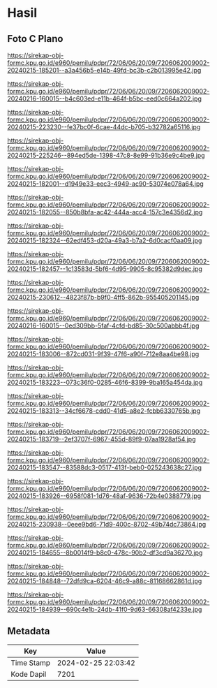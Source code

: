 # Hasil

## Foto C Plano

https://sirekap-obj-formc.kpu.go.id/e960/pemilu/pdpr/72/06/06/20/09/7206062009002-20240215-185201--a3a456b5-e14b-49fd-bc3b-c2b013995e42.jpg

https://sirekap-obj-formc.kpu.go.id/e960/pemilu/pdpr/72/06/06/20/09/7206062009002-20240216-160015--b4c603ed-e11b-464f-b5bc-eed0c664a202.jpg

https://sirekap-obj-formc.kpu.go.id/e960/pemilu/pdpr/72/06/06/20/09/7206062009002-20240215-223230--fe37bc0f-6cae-44dc-b705-b32782a65116.jpg

https://sirekap-obj-formc.kpu.go.id/e960/pemilu/pdpr/72/06/06/20/09/7206062009002-20240215-225246--894ed5de-1398-47c8-8e99-91b36e9c4be9.jpg

https://sirekap-obj-formc.kpu.go.id/e960/pemilu/pdpr/72/06/06/20/09/7206062009002-20240215-182001--d1949e33-eec3-4949-ac90-53074e078a64.jpg

https://sirekap-obj-formc.kpu.go.id/e960/pemilu/pdpr/72/06/06/20/09/7206062009002-20240215-182055--850b8bfa-ac42-444a-acc4-157c3e4356d2.jpg

https://sirekap-obj-formc.kpu.go.id/e960/pemilu/pdpr/72/06/06/20/09/7206062009002-20240215-182324--62edf453-d20a-49a3-b7a2-6d0cacf0aa09.jpg

https://sirekap-obj-formc.kpu.go.id/e960/pemilu/pdpr/72/06/06/20/09/7206062009002-20240215-182457--1c13583d-5bf6-4d95-9905-8c95382d9dec.jpg

https://sirekap-obj-formc.kpu.go.id/e960/pemilu/pdpr/72/06/06/20/09/7206062009002-20240215-230612--4823f87b-b9f0-4ff5-862b-955405201145.jpg

https://sirekap-obj-formc.kpu.go.id/e960/pemilu/pdpr/72/06/06/20/09/7206062009002-20240216-160015--0ed309bb-5faf-4cfd-bd85-30c500abbb4f.jpg

https://sirekap-obj-formc.kpu.go.id/e960/pemilu/pdpr/72/06/06/20/09/7206062009002-20240215-183006--872cd031-9f39-47f6-a90f-712e8aa4be98.jpg

https://sirekap-obj-formc.kpu.go.id/e960/pemilu/pdpr/72/06/06/20/09/7206062009002-20240215-183223--073c36f0-0285-46f6-8399-9ba165a454da.jpg

https://sirekap-obj-formc.kpu.go.id/e960/pemilu/pdpr/72/06/06/20/09/7206062009002-20240215-183313--34cf6678-cdd0-41d5-a8e2-fcbb6330765b.jpg

https://sirekap-obj-formc.kpu.go.id/e960/pemilu/pdpr/72/06/06/20/09/7206062009002-20240215-183719--2ef3707f-6967-455d-89f9-07aa1928af54.jpg

https://sirekap-obj-formc.kpu.go.id/e960/pemilu/pdpr/72/06/06/20/09/7206062009002-20240215-183547--83588dc3-0517-413f-beb0-025243638c27.jpg

https://sirekap-obj-formc.kpu.go.id/e960/pemilu/pdpr/72/06/06/20/09/7206062009002-20240215-183926--6958f081-1d76-48af-9636-72b4e0388779.jpg

https://sirekap-obj-formc.kpu.go.id/e960/pemilu/pdpr/72/06/06/20/09/7206062009002-20240215-230938--0eee9bd6-71d9-400c-8702-49b74dc73864.jpg

https://sirekap-obj-formc.kpu.go.id/e960/pemilu/pdpr/72/06/06/20/09/7206062009002-20240215-184655--8b0014f9-b8c0-478c-90b2-df3cd9a36270.jpg

https://sirekap-obj-formc.kpu.go.id/e960/pemilu/pdpr/72/06/06/20/09/7206062009002-20240215-184848--72dfd9ca-6204-46c9-a88c-81168662861d.jpg

https://sirekap-obj-formc.kpu.go.id/e960/pemilu/pdpr/72/06/06/20/09/7206062009002-20240215-184939--690c4e1b-24db-41f0-9d63-66308af4233e.jpg


## Metadata

| Key        | Value               |
| ---------- | ------------------- |
| Time Stamp | 2024-02-25 22:03:42 |
| Kode Dapil | 7201                |



